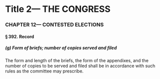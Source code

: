 
# Title 2— THE CONGRESS
### CHAPTER 12— CONTESTED ELECTIONS
#### § 392. Record
##### (g) Form of briefs; number of copies served and filed

The form and length of the briefs, the form of the appendixes, and the number of copies to be served and filed shall be in accordance with such rules as the committee may prescribe.
